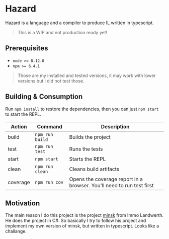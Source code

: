 # Hazard

Hazard is a language and a compiler to produce IL written in typescript.

> This is a WIP and not production ready yet!

## Prerequisites

* `node >= 8.12.0`
* `npm >= 6.4.1`

> Those are my installed and tested versions, it may work with lower versions but i did not test those.

## Building & Consumption

Run `npm install` to restore the dependencies, then you can just `npm start` to start the REPL.

| Action   | Command         | Description                                                           |
|----------|-----------------|-----------------------------------------------------------------------|
| build    | `npm run build` | Builds the project                                                    |
| test     | `npm run test`  | Runs the tests                                                        |
| start    | `npm start`     | Starts the REPL                                                       |
| clean    | `npm run clean` | Cleans build artifacts                                                |
| coverage | `npm run cov`   | Opens the coverage report in a browser. You'll need to run test first |

## Motivation

The main reason I do this project is the project [minsk](https://github.com/terrajobst/minsk) from Immo Landwerth. He does the project in C#. So basically I try to follow his project and implement my own version of minsk, but written in typescript. Looks like a challange.
